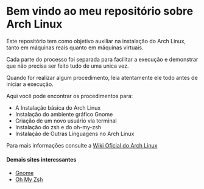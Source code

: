 # Bem vindo ao meu repositório sobre Arch Linux

Este repositório tem como objetivo auxiliar na instalação do Arch Linux, tanto em máquinas reais quanto em máquinas virtuais.

Cada parte do processo foi separada para facilitar a execução e demonstrar que não precisa ser feito tudo de uma unica vez.

Quando for realizar algum procedimento, leia atentamente ele todo antes de iniciar a execução.

Aqui você pode encontrar os procedimentos para:
	
 - A Instalação básica do Arch Linux
 - Instalação do ambiente gráfico Gnome
 - Criação de um novo usuário via terminal
 - Instalação do zsh e do oh-my-zsh
 - Instalação de Outras Linguagens no Arch Linux

Para mais informações consulte a [Wiki Oficial do Arch Linux](https://wiki.archlinux.org/)

#### Demais sites interessantes

- [ Gnome ](https://www.gnome.org/)
- [ Oh My Zsh ](https://github.com/ohmyzsh/ohmyzsh)

